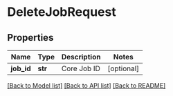# DeleteJobRequest

## Properties
Name | Type | Description | Notes
------------ | ------------- | ------------- | -------------
**job_id** | **str** | Core Job ID | [optional] 

[[Back to Model list]](../README.md#documentation-for-models) [[Back to API list]](../README.md#documentation-for-api-endpoints) [[Back to README]](../README.md)


